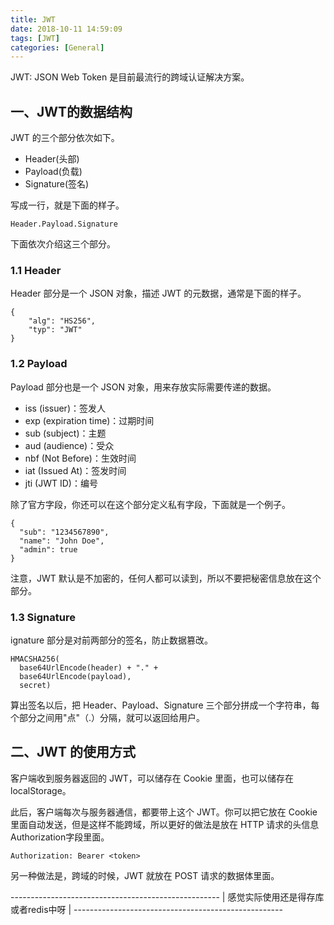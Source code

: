 ```yaml
---
title: JWT
date: 2018-10-11 14:59:09
tags: [JWT]
categories: [General]
---
```

JWT: JSON Web Token 是目前最流行的跨域认证解决方案。

## 一、JWT的数据结构

JWT 的三个部分依次如下。
- Header(头部)
- Payload(负载)
- Signature(签名)

写成一行，就是下面的样子。
```
Header.Payload.Signature
```
下面依次介绍这三个部分。

### 1.1 Header

Header 部分是一个 JSON 对象，描述 JWT 的元数据，通常是下面的样子。
```
{
    "alg": "HS256",
    "typ": "JWT"
}
```
### 1.2 Payload
Payload 部分也是一个 JSON 对象，用来存放实际需要传递的数据。
- iss (issuer)：签发人
- exp (expiration time)：过期时间
- sub (subject)：主题
- aud (audience)：受众
- nbf (Not Before)：生效时间
- iat (Issued At)：签发时间
- jti (JWT ID)：编号

除了官方字段，你还可以在这个部分定义私有字段，下面就是一个例子。
```
{
  "sub": "1234567890",
  "name": "John Doe",
  "admin": true
}
```
注意，JWT 默认是不加密的，任何人都可以读到，所以不要把秘密信息放在这个部分。

### 1.3 Signature
ignature 部分是对前两部分的签名，防止数据篡改。
```
HMACSHA256(
  base64UrlEncode(header) + "." +
  base64UrlEncode(payload),
  secret)
```
算出签名以后，把 Header、Payload、Signature 三个部分拼成一个字符串，每个部分之间用"点"（.）分隔，就可以返回给用户。

## 二、JWT 的使用方式
客户端收到服务器返回的 JWT，可以储存在 Cookie 里面，也可以储存在 localStorage。

此后，客户端每次与服务器通信，都要带上这个 JWT。你可以把它放在 Cookie 里面自动发送，但是这样不能跨域，所以更好的做法是放在 HTTP 请求的头信息Authorization字段里面。
```
Authorization: Bearer <token>
```
另一种做法是，跨域的时候，JWT 就放在 POST 请求的数据体里面。

\----------------------------------------------------
|  感觉实际使用还是得存库或者redis中呀                  |
\----------------------------------------------------

